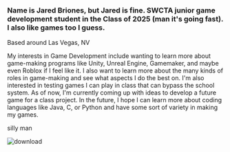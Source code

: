 ### Name is Jared Briones, but Jared is fine. SWCTA junior game development student in the Class of 2025 (man it's going fast). I also like games too I guess.
Based around Las Vegas, NV

My interests in Game Development include wanting to learn more about game-making programs like Unity, Unreal Engine, Gamemaker, and maybe even Roblox if I feel like it. I also want to learn more about the many kinds of roles in game-making and see what aspects I do the best on. I'm also interested in testing games I can play in class that can bypass the school system. As of now, I'm currently coming up with ideas to develop a future game for a class project. In the future, I hope I can learn more about coding languages like Java, C, or Python and have some sort of variety in making my games. 

silly man

![download](https://github.com/jaredddddb/jaredddddb/assets/155463189/e7e77a76-f9af-4adc-baaa-0541cdcb38ed)


<!--
**jaredddddb/jaredddddb** is a ✨ _special_ ✨ repository because its `README.md` (this file) appears on your GitHub profile.

Here are some ideas to get you started:

- 🔭 I’m currently working on ...
- 🌱 I’m currently learning ...
- 👯 I’m looking to collaborate on ...
- 🤔 I’m looking for help with ...
- 💬 Ask me about ...
- 📫 How to reach me: ...
- 😄 Pronouns: ...
- ⚡ Fun fact: ...
-->
